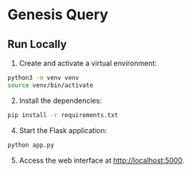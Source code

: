 # Genesis Query

## Run Locally

1. Create and activate a virtual environment:

```bash
python3 -m venv venv
source venv/bin/activate
```

2. Install the dependencies:

```bash
pip install -r requirements.txt
```

4. Start the Flask application:

```bash
python app.py
```

5. Access the web interface at [http://localhost:5000](http://localhost:5000).